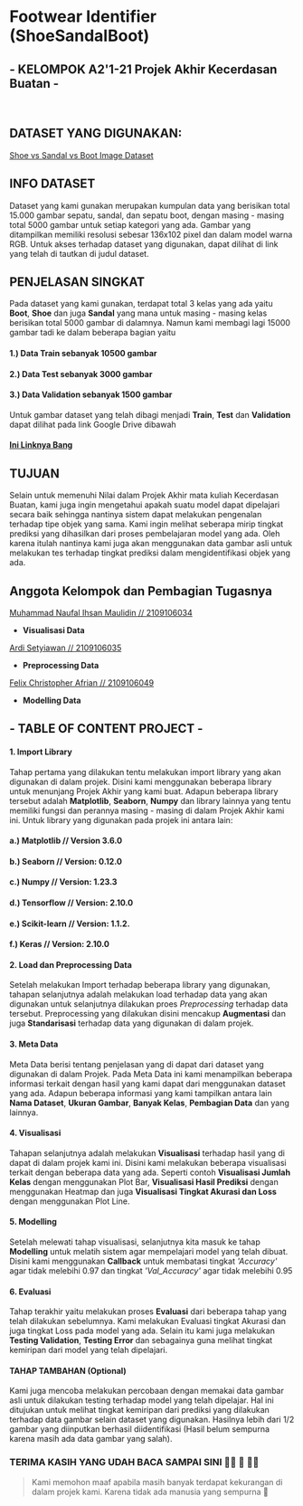 # Footwear Identifier (ShoeSandalBoot)
## - KELOMPOK A2'1-21 Projek Akhir Kecerdasan Buatan -
<br>

## DATASET YANG DIGUNAKAN:
[Shoe vs Sandal vs Boot Image Dataset](https://www.kaggle.com/datasets/hasibalmuzdadid/shoe-vs-sandal-vs-boot-dataset-15k-images)

## INFO DATASET
Dataset yang kami gunakan merupakan kumpulan data yang berisikan total 15.000 gambar sepatu, sandal, dan sepatu boot, dengan masing - masing total 5000 gambar untuk setiap kategori yang ada. Gambar yang ditampilkan memiliki resolusi sebesar 136x102 pixel dan dalam model warna RGB. Untuk akses terhadap dataset yang digunakan, dapat dilihat di link yang telah di tautkan di judul dataset.

## PENJELASAN SINGKAT
Pada dataset yang kami gunakan, terdapat total 3 kelas yang ada yaitu **Boot**, **Shoe** dan juga **Sandal** yang mana untuk masing - masing kelas berisikan total 5000 gambar di dalamnya. Namun kami membagi lagi 15000 gambar tadi ke dalam beberapa bagian yaitu
#### 1.) Data Train sebanyak 10500 gambar
#### 2.) Data Test sebanyak 3000 gambar
#### 3.) Data Validation sebanyak 1500 gambar
Untuk gambar dataset yang telah dibagi menjadi **Train**, **Test** dan **Validation** dapat dilihat pada link Google Drive dibawah
#### [Ini Linknya Bang](https://drive.google.com/drive/folders/1QeUahIulSz5oIlD2r4wNXdj1y81uCQu0)

## TUJUAN
Selain untuk memenuhi Nilai dalam Projek Akhir mata kuliah Kecerdasan Buatan, kami juga ingin mengetahui apakah suatu model dapat dipelajari secara baik sehingga nantinya sistem dapat melakukan pengenalan terhadap tipe objek yang sama. Kami ingin melihat seberapa mirip tingkat prediksi yang dihasilkan dari proses pembelajaran model yang ada. Oleh karena itulah nantinya kami juga akan menggunakan data gambar asli untuk melakukan tes terhadap tingkat prediksi dalam mengidentifikasi objek yang ada.

## Anggota Kelompok dan Pembagian Tugasnya
[Muhammad Naufal Ihsan Maulidin // 2109106034 ](https://github.com/nafxyy)
- **Visualisasi Data**

[Ardi Setyiawan // 2109106035 ](https://github.com/ArdiSetiw) 
- **Preprocessing Data**

[Felix Christopher Afrian // 2109106049 ](https://github.com/KustyBoo)
- **Modelling Data**

## - TABLE OF CONTENT PROJECT -
#### 1. Import Library
Tahap pertama yang dilakukan tentu melakukan import library yang akan digunakan di dalam projek. Disini kami menggunakan beberapa library untuk menunjang Projek Akhir yang kami buat. Adapun beberapa library tersebut adalah **Matplotlib**, **Seaborn**, **Numpy** dan library lainnya yang tentu memiliki fungsi dan perannya masing - masing di dalam Projek Akhir kami ini. Untuk library yang digunakan pada projek ini antara lain:
#### a.) Matplotlib // Version 3.6.0
#### b.) Seaborn // Version: 0.12.0
#### c.) Numpy // Version: 1.23.3
#### d.) Tensorflow // Version: 2.10.0
#### e.) Scikit-learn // Version: 1.1.2.
#### f.) Keras // Version: 2.10.0

#### 2. Load dan Preprocessing Data
Setelah melakukan Import terhadap beberapa library yang digunakan, tahapan selanjutnya adalah melakukan load terhadap data yang akan digunakan untuk selanjutnya dilakukan proes *Preprocessing* terhadap data tersebut. Preprocessing yang dilakukan disini mencakup **Augmentasi** dan juga **Standarisasi** terhadap data yang digunakan di dalam projek.

#### 3. Meta Data
Meta Data berisi tentang penjelasan yang di dapat dari dataset yang digunakan di dalam Projek. Pada Meta Data ini kami menampilkan beberapa informasi terkait dengan hasil yang kami dapat dari menggunakan dataset yang ada. Adapun beberapa informasi yang kami tampilkan antara lain **Nama Dataset**, **Ukuran Gambar**, **Banyak Kelas**, **Pembagian Data** dan yang lainnya.

#### 4. Visualisasi
Tahapan selanjutnya adalah melakukan **Visualisasi** terhadap hasil yang di dapat di dalam projek kami ini. Disini kami melakukan beberapa visualisasi terkait dengan beberapa data yang ada. Seperti contoh **Visualisasi Jumlah Kelas** dengan menggunakan Plot Bar, **Visualisasi Hasil Prediksi** dengan menggunakan Heatmap dan juga **Visualisasi Tingkat Akurasi dan Loss** dengan menggunakan Plot Line.

#### 5. Modelling
Setelah melewati tahap visualisasi, selanjutnya kita masuk ke tahap **Modelling** untuk melatih sistem agar mempelajari model yang telah dibuat. Disini kami menggunakan **Callback** untuk membatasi tingkat *'Accuracy'* agar tidak melebihi 0.97 dan tingkat *'Val_Accuracy'* agar tidak melebihi 0.95

#### 6. Evaluasi
Tahap terakhir yaitu melakukan proses **Evaluasi** dari beberapa tahap yang telah dilakukan sebelumnya. Kami melakukan Evaluasi tingkat Akurasi dan juga tingkat Loss pada model yang ada. Selain itu kami juga melakukan **Testing Validation**, **Testing Error** dan sebagainya guna melihat tingkat kemiripan dari model yang telah dipelajari.

#### TAHAP TAMBAHAN (Optional)
Kami juga mencoba melakukan percobaan dengan memakai data gambar asli untuk dilakukan testing terhadap model yang telah dipelajar. Hal ini ditujukan untuk melihat tingkat kemiripan dari prediksi yang dilakukan terhadap data gambar selain dataset yang digunakan. Hasilnya lebih dari 1/2 gambar yang diinputkan berhasil diidentifikasi (Hasil belum sempurna karena masih ada data gambar yang salah).

### TERIMA KASIH YANG UDAH BACA SAMPAI SINI :man_student: :handshake: :woman_student:
> Kami memohon maaf apabila masih banyak terdapat kekurangan di dalam projek kami. Karena tidak ada manusia yang sempurna :pray:
